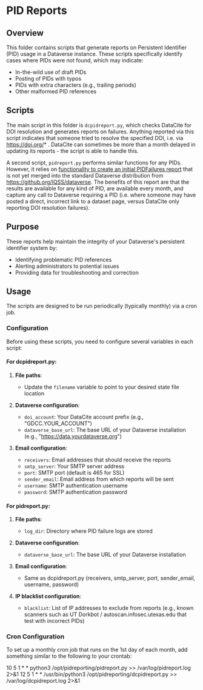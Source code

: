 # PID Reports

## Overview

This folder contains scripts that generate reports on Persistent Identifier (PID) usage in a Dataverse instance. These scripts specifically identify cases where PIDs were not found, which may indicate:

- In-the-wild use of draft PIDs
- Posting of PIDs with typos
- PIDs with extra characters (e.g., trailing periods)
- Other malformed PID references

## Scripts

The main script in this folder is `dcpidreport.py`, which checks DataCite for DOI resolution and generates reports on failures. Anything reported via this script indicates that someone tried to resolve the specified DOI, i.e. via https://doi.org/* . DataCite can sometimes be more than a month delayed in updating its reports - the script is able to handle this.

A second script, `pidreport.py` performs similar functions for any PIDs. However, it relies on [functionality to create an initial PIDFailures report](https://github.com/IQSS/dataverse/pull/11601) that is not yet merged into the standard Dataverse distribution from https://github.org/IQSS/dataverse.
The benefits of this report are that the results are available for any kind of PID, are available every month, and capture any call to Dataverse requiring a PID (i.e. where someone may have posted a direct, incorrect link to a dataset page, versus DataCite only reporting DOI resolution failures).

## Purpose

These reports help maintain the integrity of your Dataverse's persistent identifier system by:
- Identifying problematic PID references
- Alerting administrators to potential issues
- Providing data for troubleshooting and correction

## Usage

The scripts are designed to be run periodically (typically monthly) via a cron job.

### Configuration

Before using these scripts, you need to configure several variables in each script:

#### For dcpidreport.py:

1. **File paths**:
   - Update the `filename` variable to point to your desired state file location

2. **Dataverse configuration**:
   - `doi_account`: Your DataCite account prefix (e.g., "GDCC.YOUR_ACCOUNT")
   - `dataverse_base_url`: The base URL of your Dataverse installation (e.g., "https://data.yourdataverse.org")

3. **Email configuration**:
   - `receivers`: Email addresses that should receive the reports
   - `smtp_server`: Your SMTP server address
   - `port`: SMTP port (default is 465 for SSL)
   - `sender_email`: Email address from which reports will be sent
   - `username`: SMTP authentication username
   - `password`: SMTP authentication password

#### For pidreport.py:

1. **File paths**:
   - `log_dir`: Directory where PID failure logs are stored

2. **Dataverse configuration**:
   - `dataverse_base_url`: The base URL of your Dataverse installation

3. **Email configuration**:
   - Same as dcpidreport.py (receivers, smtp_server, port, sender_email, username, password)

4. **IP blacklist configuration**:
   - `blacklist`: List of IP addresses to exclude from reports (e.g., known scanners such as UT Dorkbot / autoscan.infosec.utexas.edu that test with incorrect PIDs)

### Cron Configuration

To set up a monthly cron job that runs on the 1st day of each month, add something similar to the following to your crontab:

10 5 1 * * python3 /opt/pidreporting/pidreport.py >> /var/log/pidreport.log 2>&1
12 5 1 * * /usr/bin/python3 /opt/pidreporting/dcpidreport.py >> /var/log/dcpidreport.log 2>&1


